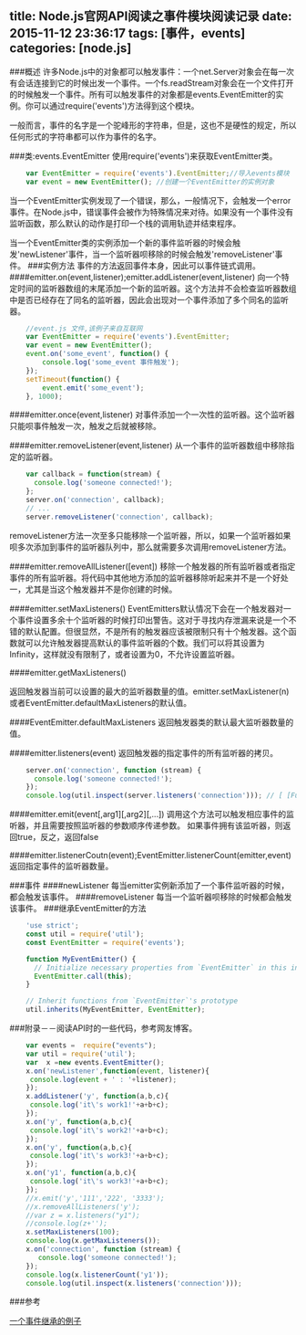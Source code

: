 title: Node.js官网API阅读之事件模块阅读记录
date: 2015-11-12 23:36:17
tags: [事件，events]
categories: [node.js]
---

###概述
许多Node.js中的对象都可以触发事件：一个net.Server对象会在每一次有会话连接到它的时候出发一个事件。一个fs.readStream对象会在一个文件打开的时候触发一个事件。所有可以触发事件的对象都是events.EventEmitter的实例。你可以通过require('events')方法得到这个模块。

一般而言，事件的名字是一个驼峰形的字符串，但是，这也不是硬性的规定，所以任何形式的字符串都可以作为事件的名字。

###类:events.EventEmitter
使用require('events')来获取EventEmitter类。
```javascript
	var EventEmitter = require('events').EventEmitter;//导入events模块
	var event = new EventEmitter(); //创建一个EventEmitter的实例对象
```
<!-- more -->

当一个EventEmitter实例发现了一个错误，那么，一般情况下，会触发一个error事件。在Node.js中，错误事件会被作为特殊情况来对待。如果没有一个事件没有监听函数，那么默认的动作是打印一个栈的调用轨迹并结束程序。

当一个EventEmitter类的实例添加一个新的事件监听器的时候会触发'newListener'事件，当一个监听器呗移除的时候会触发'removeListener'事件。
###实例方法
事件的方法返回事件本身，因此可以事件链式调用。
####emitter.on(event,listener);emitter.addListener(event,listener)
向一个特定时间的监听器数组的末尾添加一个新的监听器。这个方法并不会检查监听器数组中是否已经存在了同名的监听器，因此会出现对一个事件添加了多个同名的监听器。

```javascript
	//event.js 文件,该例子来自互联网
	var EventEmitter = require('events').EventEmitter; 
	var event = new EventEmitter(); 
	event.on('some_event', function() { 
		console.log('some_event 事件触发'); 
	}); 
	setTimeout(function() { 
		event.emit('some_event'); 
	}, 1000); 
```

####emitter.once(event,listener)
对事件添加一个一次性的监听器。这个监听器只能呗事件触发一次，触发之后就被移除。

####emitter.removeListener(event,listener)
从一个事件的监听器数组中移除指定的监听器。

```javascript
	var callback = function(stream) {
	  console.log('someone connected!');
	};
	server.on('connection', callback);
	// ...
	server.removeListener('connection', callback);
```

removeListener方法一次至多只能移除一个监听器，所以，如果一个监听器如果呗多次添加到事件的监听器队列中，那么就需要多次调用removeListener方法。

####emitter.removeAllListener([event])
移除一个触发器的所有监听器或者指定事件的所有监听器。将代码中其他地方添加的监听器移除听起来并不是一个好处一，尤其是当这个触发器并不是你创建的时候。

####emitter.setMaxListeners()
EventEmitters默认情况下会在一个触发器对一个事件设置多余十个监听器的时候打印出警告。这对于寻找内存泄漏来说是一个不错的默认配置。但很显然，不是所有的触发器应该被限制只有十个触发器。这个函数就可以允许触发器提高默认的事件监听器的个数。我们可以将其设置为Infinity，这样就没有限制了，或者设置为0，不允许设置监听器。

####emitter.getMaxListeners()

返回触发器当前可以设置的最大的监听器数量的值。emitter.setMaxListener(n)或者EventEmitter.defaultMaxListeners的默认值。

####EventEmitter.defaultMaxListeners
返回触发器类的默认最大监听器数量的值。

####emitter.listeners(event)
返回触发器的指定事件的所有监听器的拷贝。
```javascript
	server.on('connection', function (stream) {
	  console.log('someone connected!');
	});
	console.log(util.inspect(server.listeners('connection'))); // [ [Function] ]
```
####emitter.emit(event[,arg1][,arg2][,...])
调用这个方法可以触发相应事件的监听器，并且需要按照监听器的参数顺序传递参数。
如果事件拥有该监听器，则返回true，反之，返回false

####emitter.listenerCoutn(event);EventEmitter.listenerCount(emitter,event)
返回指定事件的监听器数量。

###事件
####newListener
每当emitter实例新添加了一个事件监听器的时候，都会触发该事件。
####removeListener
每当一个监听器呗移除的时候都会触发该事件。
###继承EventEmitter的方法
```javascript
	'use strict';
	const util = require('util');
	const EventEmitter = require('events');

	function MyEventEmitter() {
	  // Initialize necessary properties from `EventEmitter` in this instance
	  EventEmitter.call(this);
	}

	// Inherit functions from `EventEmitter`'s prototype
	util.inherits(MyEventEmitter, EventEmitter);
```
###附录－－阅读API时的一些代码，参考网友博客。
```javascript
	var events =  require("events");
	var util = require('util');
	var  x =new events.EventEmitter();
	x.on('newListener',function(event, listener){
	 console.log(event + ' : '+listener);
	});
	x.addListener('y', function(a,b,c){
	 console.log('it\'s work1!'+a+b+c);
	});
	x.on('y', function(a,b,c){
	 console.log('it\'s work2!'+a+b+c);
	});
	x.on('y', function(a,b,c){
	 console.log('it\'s work3!'+a+b+c);
	});
	x.on('y1', function(a,b,c){
	 console.log('it\'s work3!'+a+b+c);
	});
	//x.emit('y','111','222', '3333');
	//x.removeAllListeners('y');
	//var z = x.listeners("y1");
	//console.log(z+'');
	x.setMaxListeners(100);
	console.log(x.getMaxListeners());
	x.on('connection', function (stream) {
	   console.log('someone connected!');
	});
	console.log(x.listenerCount('y1'));
	console.log(util.inspect(x.listeners('connection')));
```


###参考

[一个事件继承的例子](http://biyeah.iteye.com/blog/1308954)









